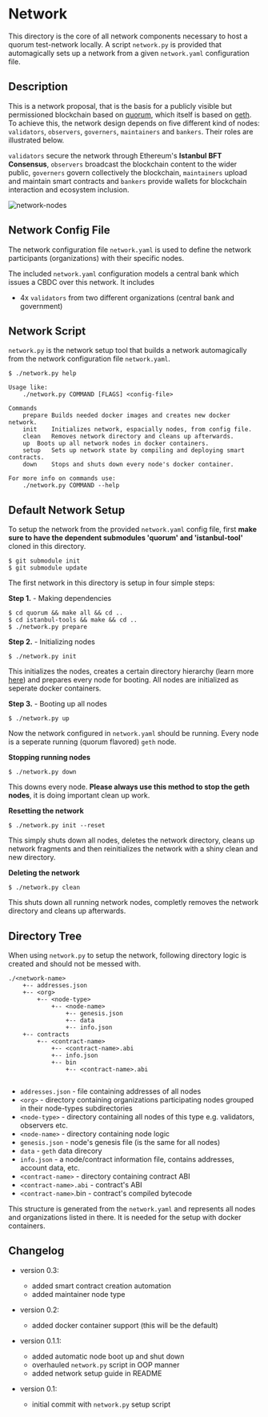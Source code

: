 # Network

This directory is the core of all network components necessary to host a quorum test-network locally. A script `network.py` is provided that automagically sets up a network from a given `network.yaml` configuration file.

## Description

This is a network proposal, that is the basis for a publicly visible but permissioned blockchain based on [quorum](https://github.com/jpmorganchase/quorum), which itself is based on [geth](https://github.com/ethereum/go-ethereum). To achieve this, the network design depends on five different kind of nodes: `validators`, `observers`, `governers`, `maintainers` and `bankers`. Their roles are illustrated below.

`validators` secure the network through Ethereum's **Istanbul BFT Consensus**, `observers` broadcast the blockchain content to the wider public, `governers` govern collectively the blockchain, `maintainers` upload and maintain smart contracts and `bankers` provide wallets for blockchain interaction and ecosystem inclusion.

![network-nodes](https://raw.githubusercontent.com/hohmannr/DLT4PI-CBDC/master/pics/network-nodes.png)

## Network Config File

The network configuration file `network.yaml` is used to define the network participants (organizations) with their specific nodes.

<!-- TODO: DESCRIBE NETWORK CONFIG FILE MORE -->

The included `network.yaml` configuration models a central bank which issues a CBDC over this network. It includes

- 4x `validators` from two different organizations (central bank and government)

<!-- TODO: ADD NODES HERE -->

## Network Script

`network.py` is the network setup tool that builds a network automagically from the network configuration file `network.yaml`.

```
$ ./network.py help

Usage like:
	./network.py COMMAND [FLAGS] <config-file>

Commands
	prepare	Builds needed docker images and creates new docker network.
	init	Initializes network, espacially nodes, from config file.
	clean	Removes network directory and cleans up afterwards.
	up	Boots up all network nodes in docker containers.
	setup	Sets up network state by compiling and deploying smart contracts.
	down	Stops and shuts down every node's docker container.

For more info on commands use:
	./network.py COMMAND --help
```

## Default Network Setup

To setup the network from the provided `network.yaml` config file, first **make sure to have the dependent submodules 'quorum' and 'istanbul-tool'** cloned in this directory.

```
$ git submodule init
$ git submodule update
```

The first network in this directory is setup in four simple steps:

**Step 1.** - Making dependencies

```
$ cd quorum && make all && cd ..
$ cd istanbul-tools && make && cd ..
$ ./network.py prepare
```

**Step 2.** - Initializing nodes

```
$ ./network.py init
```

This initializes the nodes, creates a certain directory hierarchy (learn more [here](#directory-tree)) and prepares every node for booting. All nodes are initialized as seperate docker containers.

**Step 3.** - Booting up all nodes

```
$ ./network.py up
```

Now the network configured in `network.yaml` should be running.
Every node is a seperate running (quorum flavored) `geth` node.

**Stopping running nodes**

```
$ ./network.py down
```

This downs every node. **Please always use this method to stop the geth nodes**, it is doing important clean up work.

**Resetting the network**

```
$ ./network.py init --reset
```

This simply shuts down all nodes, deletes the network directory, cleans up network fragments and then reinitializes the network with a shiny clean and new directory.

**Deleting the network**

```
$ ./network.py clean
```

This shuts down all running network nodes, completly removes the network directory and cleans up afterwards.

## Directory Tree

When using `network.py` to setup the network, following directory logic is created and should not be messed with.

```
./<network-name>
    +-- addresses.json
    +-- <org>
        +-- <node-type>
            +-- <node-name>
                +-- genesis.json
                +-- data
                +-- info.json
    +-- contracts
        +-- <contract-name>
            +-- <contract-name>.abi
            +-- info.json
            +-- bin
                +-- <contract-name>.abi
            
```

- `addresses.json` - file containing addresses of all nodes
- `<org>` - directory containing organizations participating nodes grouped in their node-types subdirectories
- `<node-type>` - directory containing all nodes of this type e.g. validators, observers etc.
- `<node-name>` - directory containing node logic
- `genesis.json` - node's genesis file (is the same for all nodes)
- `data` - `geth` data direcory
- `info.json` - a node/contract information file, contains addresses, account data, etc.
- `<contract-name>` - directory containing contract ABI
- `<contract-name>.abi` - contract's ABI
- `<contract-name>`.bin - contract's compiled bytecode

This structure is generated from the `network.yaml` and represents all nodes and organizations listed in there. It is needed for the setup with docker containers.

## Changelog

- version 0.3:
    - added smart contract creation automation
    - added maintainer node type

- version 0.2:
    - added docker container support (this will be the default)

- version 0.1.1:
    - added automatic node boot up and shut down
    - overhauled `network.py` script in OOP manner
    - added network setup guide in README

- version 0.1:
    - initial commit with `network.py` setup script

